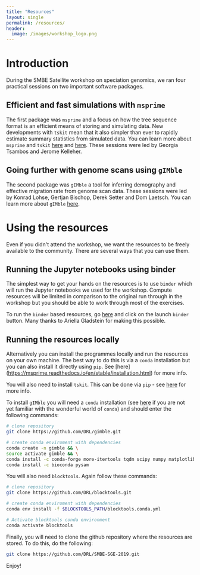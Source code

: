 ```yaml
---
title: "Resources"
layout: single
permalink: /resources/
header:
  image: /images/workshop_logo.png
---
```


# Introduction

During the SMBE Satellite workshop on speciation genomics, we ran four practical sessions on two important software packages.

## Efficient and fast simulations with `msprime`

The first package was `msprime` and a focus on how the tree sequence format is an efficient means of storing and simulating data. New developments with `tskit` mean that it also simpler than ever to rapidly estimate summary statistics from simulated data. You can learn more about `msprime` and `tskit` [here](https://msprime.readthedocs.io/en/stable/) and [here](https://tskit.readthedocs.io/en/latest/). These sessions were led by Georgia Tsambos and Jerome Kelleher.

## Going further with genome scans using `gIMble`

The second package was `gIMble` a tool for inferring demography and effective migration rate from genome scan data. These sessions were led by Konrad Lohse, Gertjan Bischop, Derek Setter and Dom Laetsch. You can learn more about `gIMble` [here](https://github.com/DRL/gIMble).

# Using the resources

Even if you didn't attend the workshop, we want the resources to be freely available to the community. There are several ways that you can use them.

## Running the Jupyter notebooks using binder

The simplest way to get your hands on the resources is to use `binder` which will run the Jupyter notebooks we used for the workshop. Compute resources will be limited in comparison to the original run through in the workshop but you should be able to work through most of the exercises.

To run the `binder` based resources, go [here](https://github.com/DRL/SMBE-SGE-2019) and click on the launch `binder` button. Many thanks to Ariella Gladstein for making  this possible.

## Running the resources locally

Alternatively you can install the programmes locally and run the resources on your own machine. The best way to do this is via a `conda` installation but you can also install it directly using `pip`. See [here] (https://msprime.readthedocs.io/en/stable/installation.html) for more info.

You will also need to install `tskit`. This can be done via `pip` - see [here](https://tskit.readthedocs.io/en/latest/installation.html) for more info.

To install `gIMble` you will need a `conda` installation (see [here](https://docs.conda.io/en/latest/) if you are not yet familiar with the wonderful world of `conda`) and should enter the following commands:

```bash
# clone repository
git clone https://github.com/DRL/gimble.git

# create conda enviroment with dependencies
conda create -n gimble && \
source activate gimble && \
conda install -c conda-forge more-itertools tqdm scipy numpy matplotlib sympy giac networkx psutil pandas docopt pytables tabulate git htop && \
conda install -c bioconda pysam
```

You will also need `blocktools`. Again follow these commands:

```bash
# clone repository
git clone https://github.com/DRL/blocktools.git

# create conda enviroment with dependencies
conda env install -f $BLOCKTOOLS_PATH/blocktools.conda.yml

# Activate blocktools conda environment
conda activate blocktools
```

Finally, you will need to clone the github repository where the resources are stored. To do this, do the following:

```bash
git clone https://github.com/DRL/SMBE-SGE-2019.git
```

Enjoy!
